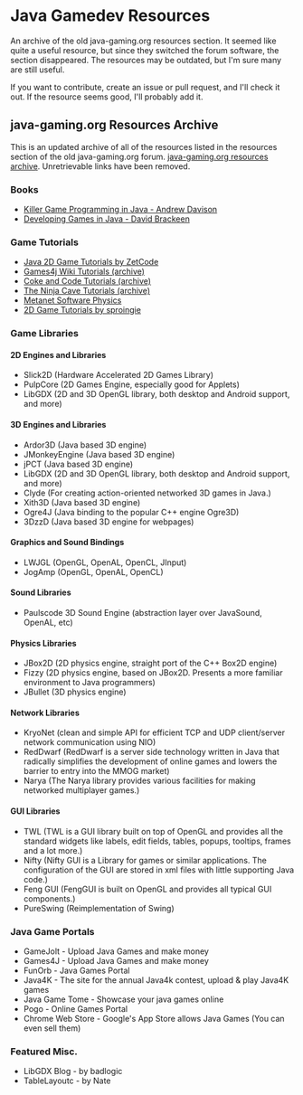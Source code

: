 # Java Gamedev Resources

An archive of the old java-gaming.org resources section. It seemed like quite a useful resource, but since they switched the forum software, the section disappeared. The resources may be outdated, but I'm sure many are still useful.

If you want to contribute, create an issue or pull request, and I'll check it out. If the resource seems good, I'll probably add it.

## java-gaming.org Resources Archive

This is an updated archive of all of the resources listed in the resources section of the old java-gaming.org forum. [java-gaming.org resources archive](https://web.archive.org/web/20190609185822/http://www.java-gaming.org/index.php?action=resources). Unretrievable links have been removed.

### Books

* [Killer Game Programming in Java - Andrew Davison](http://fivedots.coe.psu.ac.th/~ad/jg/)
* [Developing Games in Java - David Brackeen](http://www.brackeen.com/javagamebook/)

### Game Tutorials

* [Java 2D Game Tutorials by ZetCode](https://zetcode.com/javagames/)
* [Games4j Wiki Tutorials (archive)](https://web.archive.org/web/20160323044957/http://wiki.games4j.com/wiki/en/StartingPoints)
* [Coke and Code Tutorials (archive)](https://web.archive.org/web/20210723220550/https://www.cokeandcode.com/tutorials/)
* [The Ninja Cave Tutorials (archive)](https://web.archive.org/web/20180216165519/https://ninjacave.com/tutorials)
* [Metanet Software Physics](https://www.metanetsoftware.com/dev/tutorials)
* [2D Game Tutorials by sproingie](https://web.archive.org/web/20180716130414/http://www.gametutorial.net/)

### Game Libraries

#### 2D Engines and Libraries

* Slick2D (Hardware Accelerated 2D Games Library)
* PulpCore (2D Games Engine, especially good for Applets)
* LibGDX (2D and 3D OpenGL library, both desktop and Android support, and more)

#### 3D Engines and Libraries

* Ardor3D (Java based 3D engine)
* JMonkeyEngine (Java based 3D engine)
* jPCT (Java based 3D engine)
* LibGDX (2D and 3D OpenGL library, both desktop and Android support, and more)
* Clyde (For creating action-oriented networked 3D games in Java.)
* Xith3D (Java based 3D engine)
* Ogre4J (Java binding to the popular C++ engine Ogre3D)
* 3DzzD (Java based 3D engine for webpages)

#### Graphics and Sound Bindings

* LWJGL (OpenGL, OpenAL, OpenCL, JInput)
* JogAmp (OpenGL, OpenAL, OpenCL)

#### Sound Libraries

* Paulscode 3D Sound Engine (abstraction layer over JavaSound, OpenAL, etc)

#### Physics Libraries

* JBox2D (2D physics engine, straight port of the C++ Box2D engine)
* Fizzy (2D physics engine, based on JBox2D. Presents a more familiar environment to Java programmers)
* JBullet (3D physics engine)

#### Network Libraries

* KryoNet (clean and simple API for efficient TCP and UDP client/server network communication using NIO)
* RedDwarf (RedDwarf is a server side technology written in Java that radically simplifies the development of online games and lowers the barrier to entry into the MMOG market)
* Narya (The Narya library provides various facilities for making networked multiplayer games.)

#### GUI Libraries

* TWL (TWL is a GUI library built on top of OpenGL and provides all the standard widgets like labels, edit fields, tables, popups, tooltips, frames and a lot more.)
* Nifty (Nifty GUI is a Library for games or similar applications. The configuration of the GUI are stored in xml files with little supporting Java code.)
* Feng GUI (FengGUI is built on OpenGL and provides all typical GUI components.)
* PureSwing (Reimplementation of Swing)

### Java Game Portals

* GameJolt - Upload Java Games and make money
* Games4J - Upload Java Games and make money
* FunOrb - Java Games Portal
* Java4K - The site for the annual Java4k contest, upload & play Java4K games
* Java Game Tome - Showcase your java games online
* Pogo - Online Games Portal
* Chrome Web Store - Google's App Store allows Java Games (You can even sell them)

### Featured Misc.

* LibGDX Blog - by badlogic
* TableLayoutc - by Nate
